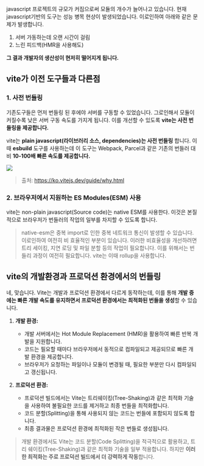 javascript 프로젝트의 규모가 커짐으로써 모듈의 개수가 늘어나고 있습니다. 현재 javascript기반의 도구는 성능 병목 현상이 발생되었습니다. 이로인하여 아래와 같은 문제가 발생합니다.

1. 서버 가동하는데 오랜 시간이 걸림
2. 느린 피드백(HMR을 사용해도)

**그 결과 개발자의 생산성이 현저히 떨어지게 됩니다.**

## vite가 이전 도구들과 다른점

### 1. 사전 번들링
기존도구들은 먼저 번들링 된 후에야 서버를 구동할 수 있었습니다. 그로인해서 모듈이 커질수록 낮은 서버 구동 속도를 가지게 됩니다. 이를 개선할 수 있도록 **vite는 사전 번들링을 제공합니다.**

vite는 **plain javascript(라이브러리 소스, dependencies)는 사전 번들링** 합니다. 이때 **esbuild** 도구를 사용하는데 이 도구는 Webpack, Parcel과 같은 기존의 번들러 대비 **10-100배 빠른 속도를 제공합니다.**

![](https://velog.velcdn.com/images/boyeon_jeong/post/2669a556-093e-48d7-8ac1-d0da8ab9eb93/image.png)
> 출처: https://ko.vitejs.dev/guide/why.html

### 2. 브라우저에서 지원하는 ES Modules(ESM) 사용

vite는 non-plain javascript(Source code)는 native ESM를 사용한다. 이것은 본질적으로 브라우저가 번들러의 작업의 일부를 차지할 수 있도록 합니다. 

> native-esm은 중복 import로 인한 중복 네트워크 통신이 발생할 수 있습니다. 이로인하여 여전히 비 효율적인 부분이 있습니다. 이러한 비효율성을 개선하려면 트리 세이킹, 지연 로딩 및 파일 분할 등의 작업이 필요합니다. 이를 위해서는 번들리 과정이 여전히 필요합니다. vite는 이때 rollup을 사용합니다.

## vite의 개발환경과 프로덕션 환경에서의 번들링

네, 맞습니다. Vite는 개발과 프로덕션 환경에서 다르게 동작하는데, 이를 통해 **개발 중에는 빠른 개발 속도를 유지하면서 프로덕션 환경에서는 최적화된 번들을 생성**할 수 있습니다.

1. **개발 환경:**
   - 개발 서버에서는 Hot Module Replacement (HMR)을 활용하여 빠른 반복 개발을 지원합니다.
   - 코드는 필요할 때마다 브라우저에서 동적으로 컴파일되고 제공되므로 빠른 개발 환경을 제공합니다.
   - 브라우저가 요청하는 파일이나 모듈이 변경될 때, 필요한 부분만 다시 컴파일되고 갱신됩니다.

2. **프로덕션 환경:**
   - 프로덕션 빌드에서는 Vite는 트리쉐이킹(Tree-Shaking)과 같은 최적화 기술을 사용하여 불필요한 코드를 제거하고 최종 번들을 최적화합니다.
   - 코드 분할(Splitting)을 통해 사용되지 않는 코드는 번들에 포함되지 않도록 합니다.
   - 최종 결과물은 프로덕션 환경에 최적화된 작은 번들로 생성됩니다.

> 개발 환경에서도 Vite는 코드 분할(Code Splitting)을 적극적으로 활용하고, 트리 쉐이킹(Tree-Shaking)과 같은 최적화 기술을 일부 적용합니다. 하지만 **이러한 최적화는 주로 프로덕션 빌드에서 더 강력하게 작동**합니다.
